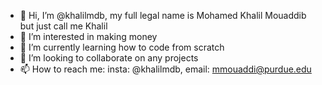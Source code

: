 - 👋 Hi, I’m @khalilmdb, my full legal name is Mohamed Khalil Mouaddib but just call me Khalil
- 👀 I’m interested in making money
- 🌱 I’m currently learning how to code from scratch
- 💞️ I’m looking to collaborate on any projects
- 📫 How to reach me: insta: @khalilmdb, email: mmouaddi@purdue.edu

<!---
khalilmdb/khalilmdb is a ✨ special ✨ repository because its `README.md` (this file) appears on your GitHub profile.
You can click the Preview link to take a look at your changes.
--->
